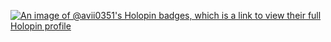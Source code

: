 [![An image of @avii0351's Holopin badges, which is a link to view their full Holopin profile](https://holopin.me/avii0351)](https://holopin.io/@avii0351)
